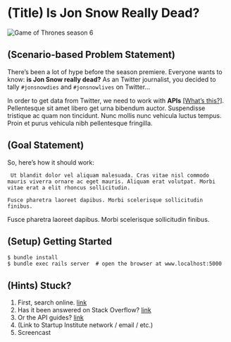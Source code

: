 # (Title) Is Jon Snow Really Dead?

![Game of Thrones season 6](http://media.cleveland.com/ent_impact_home/photo/got-s6-posterjpg-2e1417c49b5d67d5.jpg)

## (Scenario-based Problem Statement)

There’s been a lot of hype before the season premiere. Everyone wants to know: __is Jon Snow really dead?__ As an Twitter journalist, you decided to tally `#jonsnowdies` and `#jonsnowlives` on Twitter…

In order to get data from Twitter, we need to work with __APIs__ [[What’s this?]](https://www.google.com/?q=controller+rails#q=api+programming). Pellentesque sit amet libero get urna bibendum auctor. Suspendisse tristique ac quam non tincidunt. Nunc mollis nunc vehicula luctus tempus. Proin et purus vehicula nibh pellentesque fringilla.

## (Goal Statement)

So, here’s how it should work:

```
 Ut blandit dolor vel aliquam malesuada. Cras vitae nisl commodo mauris viverra ornare ac eget mauris. Aliquam erat volutpat. Morbi vitae erat a elit rhoncus sollicitudin. 

Fusce pharetra laoreet dapibus. Morbi scelerisque sollicitudin finibus.
```
Fusce pharetra laoreet dapibus. Morbi scelerisque sollicitudin finibus.

## (Setup) Getting Started

```
$ bundle install
$ bundle exec rails server  # open the browser at www.localhost:5000
```

## (Hints) Stuck?

1. First, search online. [link](www.google.com)
2. Has it been answered on Stack Overflow? [link](www.stackoverflow.com)
3. Or the API guides? [link](http://guides.rubyonrails.org/)
4. (Link to Startup Institute network / email / etc.)
5. Screencast
